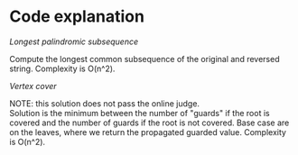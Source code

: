 # Code explanation

*Longest palindromic subsequence*

Compute the longest common subsequence of the original and reversed string. Complexity is O(n^2).

*Vertex cover*

NOTE: this solution does not pass the online judge. <br/>
Solution is the minimum between the number of "guards" if the root is covered and the number of guards if the root is not covered. Base case are on the leaves, where we return the propagated guarded value. Complexity is O(n^2).